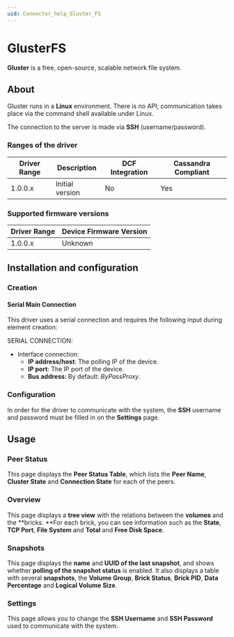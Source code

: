 ```yaml
---
uid: Connector_help_Gluster_FS
---
```


# GlusterFS

**Gluster** is a free, open-source, scalable network file system.

## About

Gluster runs in a **Linux** environment. There is no API; communication takes place via the command shell available under Linux.

The connection to the server is made via **SSH** (username/password).

### Ranges of the driver

| **Driver Range** | **Description** | **DCF Integration** | **Cassandra Compliant** |
|------------------|-----------------|---------------------|-------------------------|
| 1.0.0.x          | Initial version | No                  | Yes                     |

### Supported firmware versions

| **Driver Range** | **Device Firmware Version** |
|------------------|-----------------------------|
| 1.0.0.x          | Unknown                     |

## Installation and configuration

### Creation

#### Serial Main Connection

This driver uses a serial connection and requires the following input during element creation:

SERIAL CONNECTION:

- Interface connection:
  - **IP address/host**: The polling IP of the device.
  - **IP port**: The IP port of the device.
  - **Bus address**: By default: *ByPassProxy*.

### Configuration

In order for the driver to communicate with the system, the **SSH** username and password must be filled in on the **Settings** page.

## Usage

### Peer Status

This page displays the **Peer Status Table**, which lists the **Peer Name**, **Cluster State** and **Connection State** for each of the peers.

### Overview

This page displays a **tree view** with the relations between the **volumes** and the **bricks.
**For each brick, you can see information such as the **State**, **TCP Port**, **File System** and **Total** and **Free Disk Space**.

### Snapshots

This page displays the **name** and **UUID of the last snapshot**, and shows whether **polling of the snapshot status** is enabled.
It also displays a table with several **snapshots**, the **Volume Group**, **Brick Status**, **Brick PID**, **Data Percentage** and **Logical Volume Size**.

### Settings

This page allows you to change the **SSH Username** and **SSH Password** used to communicate with the system.
